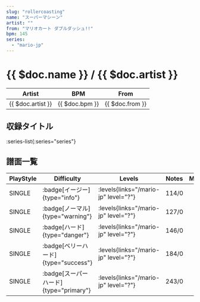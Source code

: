 ```yaml
---
slug: "rollercoasting"
name: "スーパーマシーン"
artist: ""
from: "マリオカート ダブルダッシュ!!"
bpm: 145
series:
  - "mario-jp"
---
```


# {{ $doc.name }} / {{ $doc.artist }}

|Artist|BPM|From|
|------|---|----|
|{{ $doc.artist }}|{{ $doc.bpm }}|{{ $doc.from }}|

## 収録タイトル

:series-list{:series="series"}

## 譜面一覧

|PlayStyle|Difficulty|Levels|Notes|Movie|
|---------|----------|------|-----|-----|
|SINGLE| :badge[イージー]{type="info"}| :levels{links="/mario-jp" level="?"}|114/0||
|SINGLE| :badge[ノーマル]{type="warning"}| :levels{links="/mario-jp" level="?"}|127/0||
|SINGLE| :badge[ハード]{type="danger"}| :levels{links="/mario-jp" level="?"}|146/0||
|SINGLE| :badge[ベリーハード]{type="success"}| :levels{links="/mario-jp" level="?"}|184/0||
|SINGLE| :badge[スーパーハード]{type="primary"}| :levels{links="/mario-jp" level="?"}|243/0||
